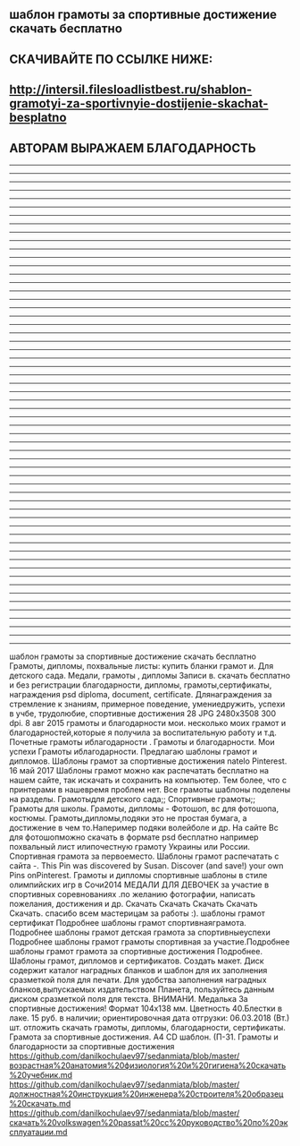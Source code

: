 шаблон грамоты за спортивные достижение скачать бесплатно
--------------------------------------------------
СКАЧИВАЙТЕ ПО ССЫЛКЕ НИЖЕ:
--------------------------------------------------
http://intersil.filesloadlistbest.ru/shablon-gramotyi-za-sportivnyie-dostijenie-skachat-besplatno
--------------------------------------------------
АВТОРАМ ВЫРАЖАЕМ БЛАГОДАРНОСТЬ
--------------------------------------------------
--------------------------------------------------
--------------------------------------------------
--------------------------------------------------
--------------------------------------------------
--------------------------------------------------
--------------------------------------------------
--------------------------------------------------
--------------------------------------------------
--------------------------------------------------
--------------------------------------------------
--------------------------------------------------
--------------------------------------------------
--------------------------------------------------
--------------------------------------------------
--------------------------------------------------
--------------------------------------------------
--------------------------------------------------
--------------------------------------------------
--------------------------------------------------
--------------------------------------------------
--------------------------------------------------
--------------------------------------------------
--------------------------------------------------
--------------------------------------------------
--------------------------------------------------
--------------------------------------------------
--------------------------------------------------
--------------------------------------------------
--------------------------------------------------
--------------------------------------------------
--------------------------------------------------
--------------------------------------------------
--------------------------------------------------
--------------------------------------------------
--------------------------------------------------
--------------------------------------------------
--------------------------------------------------
--------------------------------------------------
--------------------------------------------------
--------------------------------------------------
--------------------------------------------------
--------------------------------------------------
--------------------------------------------------
--------------------------------------------------
--------------------------------------------------
--------------------------------------------------
--------------------------------------------------
--------------------------------------------------
--------------------------------------------------
--------------------------------------------------
--------------------------------------------------
--------------------------------------------------
--------------------------------------------------
--------------------------------------------------
--------------------------------------------------
--------------------------------------------------
--------------------------------------------------
--------------------------------------------------
шаблон грамоты за спортивные достижение скачать бесплатно Грамоты, дипломы, похвальные листы: купить бланки грамот и. Для детского сада. Медали, грамоты , дипломы  Записи в. скачать бесплатно и без регистрации благодарности, дипломы, грамоты,сертификаты, награждения psd diploma, document, certificate.  Длянаграждения за стремление к знаниям, примерное поведение, умениедружить, успехи в учбе, трудолюбие, спортивные достижения 28 JPG  2480x3508  300 dpi. 8 авг 2015  грамоты и благодарности мои. несколько моих грамот и благодарностей,которые я получила за воспитательную работу и т.д.  Почетные грамоты иблагодарности . Грамоты и благодарности. Мои успехи Грамоты иблагодарности. Предлагаю шаблоны грамот и дипломов. Шаблоны грамот за спортивные достижения  natelo  Pinterest. 16 май 2017  Шаблоны грамот можно как распечатать бесплатно на нашем сайте, так искачать и сохранить на компьютер. Тем более, что с принтерами в нашевремя проблем нет. Все грамоты шаблоны поделены на разделы. Грамотыдля детского сада;; Спортивные грамоты;; Грамоты для школы. Грамоты, дипломы - Фотошоп, вс для фотошопа, костюмы. Грамоты,дипломы,подяки это не простая бумага, а достижение в чем то.Напеример подяки  волейболе и др. На сайте  Вс для фотошопможно скачать в формате psd бесплатно например похвальный лист илипочестную грамоту Украины или России.  Спортивная грамота за первоеместо. Шаблоны грамот распечатать с сайта -. This Pin was discovered by Susan. Discover (and save!) your own Pins onPinterest. Грамоты и дипломы спортивные шаблоны в стиле олимпийских игр в Сочи2014  МЕДАЛИ ДЛЯ ДЕВОЧЕК за участие в спортивных соревнованиях .по желанию фотографии, написать пожелания, достижения и др. Скачать Скачать  Скачать  Скачать  Скачать. спасибо всем мастерицам за работы :). шаблоны грамот  сертификат  Подробнее  шаблоны грамот  спортивнаяграмота. Подробнее  шаблоны грамот  детская грамота за спортивныеуспехи  Подробнее  шаблоны грамот  грамоты спортивная за участие.Подробнее  шаблоны грамот  грамота за спортивные достижения Подробнее. Шаблоны грамот, дипломов и сертификатов. Создать макет. Диск содержит каталог наградных бланков и шаблон для их заполнения сразметкой поля для печати. Для удобства заполнения наградных бланков,выпускаемых издательством Планета, пользуйтесь данным диском сразметкой поля для текста. ВНИМАНИ. Медалька За спортивные достижения! Формат 104х138 мм. Цветность 40.Блестки в лаке. 15 руб. в наличии; ориентировочная дата отгрузки: 06.03.2018 (Вт.) шт. отложить
скачать грамоты, дипломы, благодарности, сертификаты. Грамота за спортивные достижения. А4  CD шаблон. (П-31. Грамоты и благодарности за спортивные достижения
https://github.com/danilkochulaev97/sedanmiata/blob/master/возрастная%20анатомия%20физиология%20и%20гигиена%20скачать%20учебник.md
https://github.com/danilkochulaev97/sedanmiata/blob/master/должностная%20инструкция%20инженера%20строителя%20образец%20скачать.md
https://github.com/danilkochulaev97/sedanmiata/blob/master/скачать%20volkswagen%20passat%20cc%20руководство%20по%20эксплуатации.md